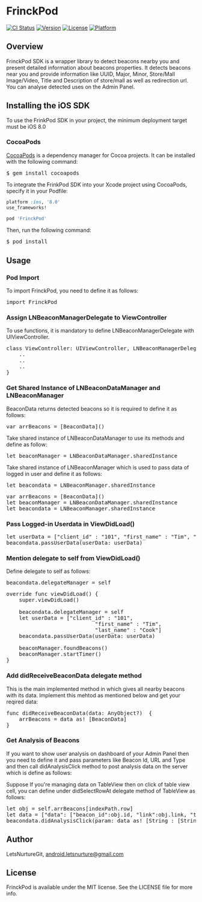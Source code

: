 # FrinckPod

[![CI Status](https://img.shields.io/travis/LetsNurtureGit/FrinckPod.svg?style=flat)](https://travis-ci.org/LetsNurtureGit/FrinckPod)
[![Version](https://img.shields.io/cocoapods/v/FrinckPod.svg?style=flat)](https://cocoapods.org/pods/FrinckPod)
[![License](https://img.shields.io/cocoapods/l/FrinckPod.svg?style=flat)](https://cocoapods.org/pods/FrinckPod)
[![Platform](https://img.shields.io/cocoapods/p/FrinckPod.svg?style=flat)](https://cocoapods.org/pods/FrinckPod)


## Overview
FrinckPod SDK is a wrapper library to detect beacons nearby you and present detailed information about beacons properties. It detects beacons near you and provide information like UUID, Major, Minor, Store/Mall Image/Video, Title and Description of store/mall as well as redirection url. You can analyse detected uses on the Admin Panel.

## Installing the iOS SDK
To use the FrinkPod SDK in your project, the minimum deployment target must be iOS 8.0

### CocoaPods
[CocoaPods](http://cocoapods.org) is a dependency manager for Cocoa projects. It can be installed with the following command:
<pre>
$ gem install cocoapods
</pre>

To integrate the FrinkPod SDK into your Xcode project using CocoaPods, specify it in your Podfile:
```ruby
platform :ios, '8.0'
use_frameworks!
    
pod 'FrinckPod'
```

Then, run the following command:
<pre>
$ pod install
</pre>

## Usage


### Pod Import
To import FrinckPod, you need to define it as follows:

<pre>
import FrinckPod
</pre>

### Assign LNBeaconManagerDelegate to ViewController
To use functions, it is mandatory to define LNBeaconManagerDelegate with UIViewController.
<pre>
class ViewController: UIViewController, LNBeaconManagerDelegate {
    ..
    ..
    ..
}
</pre>

### Get Shared Instance of LNBeaconDataManager and LNBeaconManager
BeaconData returns detected beacons so it is required to define it as follows:
<pre>var arrBeacons = [BeaconData]()</pre>

Take shared instance of LNBeaconDataManager to use its methods and define as follow:
<pre>let beaconManager = LNBeaconDataManager.sharedInstance</pre>

Take shared instance of LNBeaconManager which is used to pass data of logged in user and define it as follows:
<pre>let beacondata = LNBeaconManager.sharedInstance</pre>

<pre>
var arrBeacons = [BeaconData]()
let beaconManager = LNBeaconDataManager.sharedInstance
let beacondata = LNBeaconManager.sharedInstance
</pre>

### Pass Logged-in Userdata in ViewDidLoad()
<pre>
let userData = ["client_id" : "101", "first_name" : "Tim", "last_name" : "Cook"]
beacondata.passUserData(userData: userData)
</pre>

### Mention delegate to self from ViewDidLoad()
Define delegate to self as follows:
<pre>beacondata.delegateManager = self</pre>

<pre>
override func viewDidLoad() {
    super.viewDidLoad()
    
    beacondata.delegateManager = self
    let userData = ["client_id" : "101",
                            "first_name" : "Tim",
                            "last_name" : "Cook"]
    beacondata.passUserData(userData: userData)
    
    beaconManager.foundBeacons()
    beaconManager.startTimer()
}
</pre>

### Add didReceiveBeaconData delegate method
This is the main implemented method in which gives all nearby beacons with its data. Implement this mehtod as mentioned below and get your reqired data:
<pre>
func didReceiveBeaconData(data: AnyObject?)  {
    arrBeacons = data as! [BeaconData]
}
</pre>

### Get Analysis of Beacons
If you want to show user analysis on dashboard of your Admin Panel then you need to define it and pass parameters like Beacon Id, URL and Type and then call didAnalysisClick method to post analysis data on the server which is define as follows:

Suppose If you're managing data on TableView then on click of table view cell, you can define under didSelectRowAt delegate method of TableView as follows:
<pre>
let obj = self.arrBeacons[indexPath.row]
let data = ["data": ["beacon_id":obj.id, "link":obj.link, "type":"2"]]  // type = 2 for iOS Device
beacondata.didAnalysisClick(param: data as! [String : [String : String]] )
</pre>


## Author

LetsNurtureGit, android.letsnurture@gmail.com

## License

FrinckPod is available under the MIT license. See the LICENSE file for more info.
